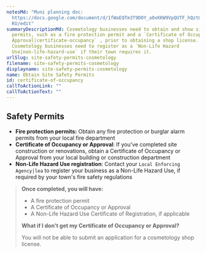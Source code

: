 ```yaml
---
notesMd: "Muni planning doc:
  https://docs.google.com/document/d/1fWaEQTm3T9D0Y_a0xKKW9VpQUTF_hQztUj7MKQpZ3\
  KU/edit"
summaryDescriptionMd: Cosmetology businesses need to obtain and show site safety
  permits, such as a fire protection permit and a `Certificate of Occupancy or
  Approval|certificate-occupancy` , prior to obtaining a shop license.
  Cosmetology businesses need to register as a `Non-Life Hazard
  Use|non-life-hazard-use` if their town requires it.
urlSlug: site-safety-permits-cosmetology
filename: site-safety-permits-cosmetology
displayname: site-safety-permits-cosmetology
name: Obtain Site Safety Permits
id: certificate-of-occupancy
callToActionLink: ""
callToActionText: ""
---
```


## Safety Permits

- **Fire protection permits:** Obtain any fire protection or burglar alarm permits from your local fire department
- **Certificate of Occupancy or Approval**: If you've completed site construction or renovations, obtain a Certificate of Occupancy or Approval from your local building or construction department
- **Non-Life Hazard Use registration**: Contact your `Local Enforcing Agency|lea` to register your business as a Non-Life Hazard Use, if required by your town's fire safety regulations

> **Once completed, you will have:**
>
> - A fire protection permit
> - A Certificate of Occupancy or Approval
> - A Non-Life Hazard Use Certificate of Registration, if applicable
>
> **What if I don't get my Certificate of Occupancy or Approval?**
>
> You will not be able to submit an application for a cosmetology shop license.
